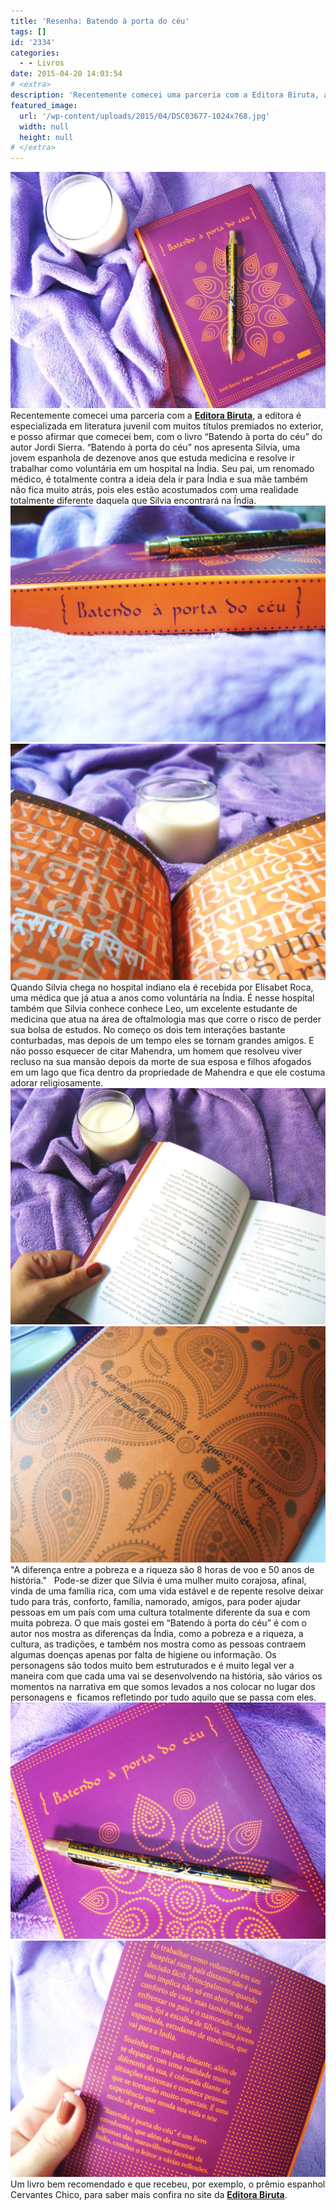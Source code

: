 ```yaml
---
title: 'Resenha: Batendo à porta do céu'
tags: []
id: '2334'
categories:
  - - Livros
date: 2015-04-20 14:03:54
# <extra>
description: 'Recentemente comecei uma parceria com a Editora Biruta, a editora é especializada em literatura juvenil com muitos títulos premiados no exterior, e posso afirmar que comecei bem, com o livro “Batendo à porta do céu” do autor Jordi Sierra. “Batendo à porta do céu” nos apresenta Silvia, uma jovem espanhola de dezenove anos que estuda medicina e resolve ir trabalhar como voluntária em um hospital na Índia. Seu pai, um renomado médico, é totalmente contra a ideia dela ir para Índia e sua mãe também não fica muito atrás, pois eles estão acostumados com uma realidade totalmente diferente daquela que Silvia encontrará na Índia. Quando Silvia chega no hospital indiano ela é recebida por Elisabet Roca, uma médica que já atua a anos como voluntária na Índia. É nesse hospital também que Silvia conhece conhece Leo, um excelente estudante de &hellip;'
featured_image: 
  url: '/wp-content/uploads/2015/04/DSC03677-1024x768.jpg'
  width: null
  height: null
# </extra>
---
```


[![capa do livro: batendo à porta do céu - editora Biruta - Jordi Sierra](/wp-content/uploads/2015/04/DSC03677-1024x768.jpg)](/wp-content/uploads/2015/04/DSC03677.jpg) Recentemente comecei uma parceria com a [**Editora Biruta**](http://www.editorabiruta.com.br/ "Editora Biruta"), a editora é especializada em literatura juvenil com muitos títulos premiados no exterior, e posso afirmar que comecei bem, com o livro “Batendo à porta do céu” do autor Jordi Sierra. “Batendo à porta do céu” nos apresenta Silvia, uma jovem espanhola de dezenove anos que estuda medicina e resolve ir trabalhar como voluntária em um hospital na Índia. Seu pai, um renomado médico, é totalmente contra a ideia dela ir para Índia e sua mãe também não fica muito atrás, pois eles estão acostumados com uma realidade totalmente diferente daquela que Silvia encontrará na Índia. [![lombada do livro: batendo à porta do céu](/wp-content/uploads/2015/04/DSC03671-1024x768.jpg)](/wp-content/uploads/2015/04/DSC03671.jpg) [![página do livro: batendo à porta do céu](/wp-content/uploads/2015/04/DSC03674-1024x768.jpg)](/wp-content/uploads/2015/04/DSC03674.jpg) Quando Silvia chega no hospital indiano ela é recebida por Elisabet Roca, uma médica que já atua a anos como voluntária na Índia. É nesse hospital também que Silvia conhece conhece Leo, um excelente estudante de medicina que atua na área de oftalmologia mas que corre o risco de perder sua bolsa de estudos. No começo os dois tem interações bastante conturbadas, mas depois de um tempo eles se tornam grandes amigos. E não posso esquecer de citar Mahendra, um homem que resolveu viver recluso na sua mansão depois da morte de sua esposa e filhos afogados em um lago que fica dentro da propriedade de Mahendra e que ele costuma adorar religiosamente. [![páginas do livro: batendo à porta do céu](/wp-content/uploads/2015/04/DSC03675-1024x768.jpg)](/wp-content/uploads/2015/04/DSC03675.jpg) [![frase do livro: batendo à porta do céu](/wp-content/uploads/2015/04/DSC03676-1024x768.jpg)](/wp-content/uploads/2015/04/DSC03676.jpg) "A diferença entre a pobreza e a riqueza são 8 horas de voo e 50 anos de história."   Pode-se dizer que Silvia é uma mulher muito corajosa, afinal, vinda de uma família rica, com uma vida estável e de repente resolve deixar tudo para trás, conforto, família, namorado, amigos, para poder ajudar pessoas em um país com uma cultura totalmente diferente da sua e com muita pobreza. O que mais gostei em “Batendo à porta do céu” é com o autor nos mostra as diferenças da Índia, como a pobreza e a riqueza, a cultura, as tradições, e também nos mostra como as pessoas contraem algumas doenças apenas por falta de higiene ou informação. Os personagens são todos muito bem estruturados e é muito legal ver a maneira com que cada uma vai se desenvolvendo na história, são vários os momentos na narrativa em que somos levados a nos colocar no lugar dos personagens e  ficamos refletindo por tudo aquilo que se passa com eles. [![capa do livro: batendo à porta do céu](/wp-content/uploads/2015/04/DSC03670-1024x768.jpg)](/wp-content/uploads/2015/04/DSC03670.jpg) [![contra capa do livro: batendo à porta do céu](/wp-content/uploads/2015/04/DSC03672-1024x768.jpg)](/wp-content/uploads/2015/04/DSC03672.jpg) Um livro bem recomendado e que recebeu, por exemplo, o prêmio espanhol Cervantes Chico, para saber mais confira no site da [**Editora Biruta**](http://www.editorabiruta.com.br/livro/batendo-a-porta-do-ceu/%20 "Editora Biruta").
